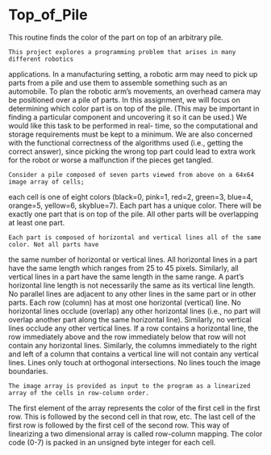 # Top_of_Pile
This routine finds the color of the part on top of an arbitrary pile.

    This project explores a programming problem that arises in many different robotics
applications. In a manufacturing setting, a robotic arm may need to pick up parts from a pile and
use them to assemble something such as an automobile. To plan the robotic arm’s movements,
an overhead camera may be positioned over a pile of parts. In this assignment, we will focus on
determining which color part is on top of the pile. (This may be important in finding a particular
component and uncovering it so it can be used.) We would like this task to be performed in real-
time, so the computational and storage requirements must be kept to a minimum. We are also
concerned with the functional correctness of the algorithms used (i.e., getting the correct answer),
since picking the wrong top part could lead to extra work for the robot or worse a malfunction if 
the pieces get tangled.

    Consider a pile composed of seven parts viewed from above on a 64x64 image array of cells; 
each cell is one of eight colors (black=0, pink=1, red=2, green=3, blue=4, orange=5, yellow=6, skyblue=7). 
Each part has a unique color. There will be exactly one part that is on
top of the pile. All other parts will be overlapping at least one part.

    Each part is composed of horizontal and vertical lines all of the same color. Not all parts have
the same number of horizontal or vertical lines. All horizontal lines in a part have the same
length which ranges from 25 to 45 pixels. Similarly, all vertical lines in a part have the same
length in the same range. A part’s horizontal line length is not necessarily the same as its vertical
line length. No parallel lines are adjacent to any other lines in the same part or in other parts.
Each row (column) has at most one horizontal (vertical) line. No horizontal lines occlude
(overlap) any other horizontal lines (i.e., no part will overlap another part along the same horizontal
line). Similarly, no vertical lines occlude any other vertical lines. If a row contains a horizontal
line, the row immediately above and the row immediately below that row will not contain any
horizontal lines. Similarly, the columns immediately to the right and left of a column that 
contains a vertical line will not contain any vertical lines. Lines only touch at orthogonal intersections. 
No lines touch the image boundaries.


    The image array is provided as input to the program as a linearized array of the cells in row-column order. 
The first element of the array represents the color of the first cell in the first row. This
is followed by the second cell in that row, etc. The last cell of the first row is followed by the
first cell of the second row. This way of linearizing a two dimensional array is called 
row-column mapping. The color code (0-7) is packed in an unsigned byte integer for each cell.
